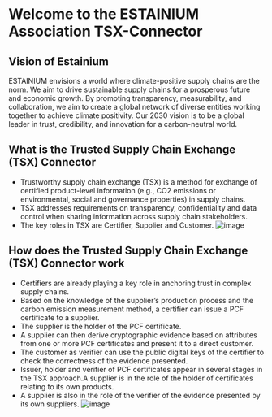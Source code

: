 # Welcome to the ESTAINIUM Association TSX-Connector

## Vision of Estainium

ESTAINIUM envisions a world where climate-positive supply chains are the norm. We aim to drive sustainable supply chains for a prosperous future and economic growth. By promoting transparency, measurability, and collaboration, we aim to create a global network of diverse entities working together to achieve climate positivity. Our 2030 vision is to be a global leader in trust, credibility, and innovation for a carbon-neutral world.

## What is the Trusted Supply Chain Exchange (TSX) Connector

* Trustworthy supply chain exchange (TSX) is a method for exchange of certified product-level information (e.g., CO2 emissions or environmental, social and governance properties) in supply chains.
* TSX addresses requirements on transparency, confidentiality and data control when sharing information across supply chain stakeholders. 
* The key roles in TSX are Certifier, Supplier and Customer.
![image](https://github.com/Estainium/.github/assets/174344075/5985e032-a66a-4233-82cc-408dfeaf7248)

## How does the Trusted Supply Chain Exchange (TSX) Connector work

* Certifiers are already playing a key role in anchoring trust in complex supply chains.
* Based on the knowledge of the supplier’s production process and the carbon emission measurement method, a certifier can issue a PCF certificate to a supplier.
* The supplier is the holder of the PCF certificate.
* A supplier can then derive cryptographic evidence based on attributes from one or more PCF certificates and present it to a direct customer.
* The customer as verifier can use the public digital keys of the certifier to check the correctness of the evidence presented.
* Issuer, holder and verifier of PCF certificates appear in several stages in the TSX approach.A supplier is in the role of the holder of certificates relating to its own products. 
* A supplier is also in the role of the verifier of the evidence presented by its own suppliers.
![image](https://github.com/Estainium/.github/assets/174344075/415b2d0a-45ad-4d4d-871e-c0f7866fa270)
